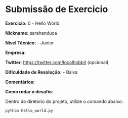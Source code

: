 # Submissão de Exercicio

**Exercicio:** 0 - Hello World

**Nickname:** sarahanduca

**Nível Técnico:** - Junior

**Empresa:**

**Twitter**: https://twitter.com/localhobbit (opcional)

**Dificuldade de Resolução:** - Baixa

**Comentários:**

**Como rodar o desafio**:

Dentro do diretório do projeto, utilize o comando abaixo:

```bash
python hello_world.py
```
